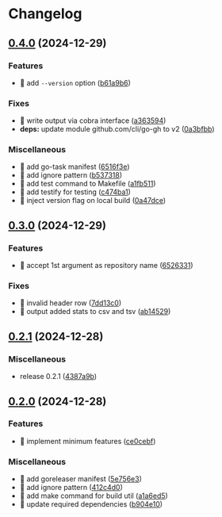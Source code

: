 # Changelog

## [0.4.0](https://github.com/shufo/gh-issue-stats/compare/v0.3.0...v0.4.0) (2024-12-29)


### Features

* 🎸 add `--version` option ([b61a9b6](https://github.com/shufo/gh-issue-stats/commit/b61a9b6d80232a6600b8616136edfa280dbe56d6))


### Fixes

* 🐛 write output via cobra interface ([a363594](https://github.com/shufo/gh-issue-stats/commit/a36359492ea8943eb1137134257184b26fda1ab4))
* **deps:** update module github.com/cli/go-gh to v2 ([0a3bfbb](https://github.com/shufo/gh-issue-stats/commit/0a3bfbbfbdf2606f7ee8ae72911d64bc2bdc9c80))


### Miscellaneous

* 🤖 add go-task manifest ([6516f3e](https://github.com/shufo/gh-issue-stats/commit/6516f3e822b5e9436ff3bcbbeaa571e62c0c61d6))
* 🤖 add ignore pattern ([b537318](https://github.com/shufo/gh-issue-stats/commit/b537318c25a075bb8fcc6a04de915facec1b235c))
* 🤖 add test command to Makefile ([a1fb511](https://github.com/shufo/gh-issue-stats/commit/a1fb511245ee02c38d599976b4407337114d5319))
* 🤖 add testify for testing ([c474ba1](https://github.com/shufo/gh-issue-stats/commit/c474ba10d341b0b909500894dcdc75adf3e1ed25))
* 🤖 inject version flag on local build ([0a47dce](https://github.com/shufo/gh-issue-stats/commit/0a47dce5934f9399a2f20da8c7c93a6f320ef287))

## [0.3.0](https://github.com/shufo/gh-issue-stats/compare/v0.2.1...v0.3.0) (2024-12-29)


### Features

* 🎸 accept 1st argument as repository name ([6526331](https://github.com/shufo/gh-issue-stats/commit/6526331805f578ba141929ee5abcb4d99c262cda))


### Fixes

* 🐛 invalid header row ([7dd13c0](https://github.com/shufo/gh-issue-stats/commit/7dd13c04be7525cc7d07131b1dec9e2fcb00aa27))
* 🐛 output added stats to csv and tsv ([ab14529](https://github.com/shufo/gh-issue-stats/commit/ab14529d1d98827a5a849700fb9a077ae7b474f1))

## [0.2.1](https://github.com/shufo/gh-issue-stats/compare/v0.2.0...v0.2.1) (2024-12-28)


### Miscellaneous

* release 0.2.1 ([4387a9b](https://github.com/shufo/gh-issue-stats/commit/4387a9bdef7b4612939a319d0c2d926da05cbf11))

## [0.2.0](https://github.com/shufo/gh-issue-stats/compare/v0.1.0...v0.2.0) (2024-12-28)


### Features

* 🎸 implement minimum features ([ce0cebf](https://github.com/shufo/gh-issue-stats/commit/ce0cebf8efdb07b856c2d6a2f1bc07c644c4c929))


### Miscellaneous

* 🤖 add goreleaser manifest ([5e756e3](https://github.com/shufo/gh-issue-stats/commit/5e756e364025fa9f47bedfb9eeac23ffc28f7922))
* 🤖 add ignore pattern ([412c4d0](https://github.com/shufo/gh-issue-stats/commit/412c4d01d95c49c3d17b590157b781467f254d71))
* 🤖 add make command for build util ([a1a6ed5](https://github.com/shufo/gh-issue-stats/commit/a1a6ed54a269258a88003d6ebcbb58baad0573d6))
* 🤖 update required dependencies ([b904e10](https://github.com/shufo/gh-issue-stats/commit/b904e10ab44a36af1ad6337b1a8705a3e4552462))
